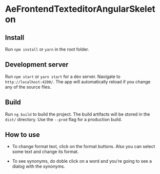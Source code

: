 # AeFrontendTexteditorAngularSkeleton

## Install

Run `npm install` or `yarn` in the root folder.

## Development server

Run `npm start` or `yarn start` for a dev server. Navigate to `http://localhost:4200/`. The app will automatically reload if you change any of the source files.

## Build

Run `ng build` to build the project. The build artifacts will be stored in the `dist/` directory. Use the `--prod` flag for a production build.

## How to use

+ To change format text, click on the format buttons. Also you can select some text and change its format.

+ To see synonyms, do doble click on a word and you're going to see a dialog with the synonyms.

